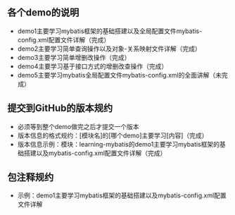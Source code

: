 ## 各个demo的说明
- demo1主要学习mybatis框架的基础搭建以及全局配置文件mybatis-config.xml配置文件详解（完成）
- demo2主要学习简单查询操作以及对象-关系映射文件详解（完成）
- demo3主要学习简单增删改操作（完成）
- demo4主要学习基于接口方式的增删改查操作（完成）
- demo5主要学习mybatis全局配置文件mybatis-config.xml的全面讲解（未完成）



## 提交到GitHub的版本规约
- 必须等到整个demo做完之后才提交一个版本
- 版本信息的格式规约：[模块名]的[哪个demo]主要学习[内容]（完成）
- 版本信息示例：模块：learning-mybatis的demo1主要学习mybatis框架的基础搭建以及mybatis-config.xml配置文件详解（完成）



## 包注释规约
- 示例：demo1主要学习mybatis框架的基础搭建以及mybatis-config.xml配置文件详解
